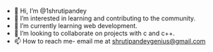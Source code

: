 - 👋 Hi, I’m @1shrutipandey
- 👀 I’m interested in learning and contributing to the community.
- 🌱 I’m currently learning web development.
- 💞️ I’m looking to collaborate on projects with c and c++.
- 📫 How to reach me- email me at shrutipandeygenius@gmail.com

<!---
1shrutipandey/1shrutipandey is a ✨ special ✨ repository because its `README.md` (this file) appears on your GitHub profile.
You can click the Preview link to take a look at your changes.
--->

